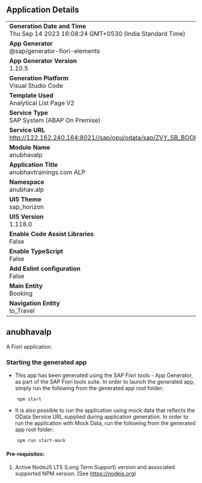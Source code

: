 ## Application Details
|               |
| ------------- |
|**Generation Date and Time**<br>Thu Sep 14 2023 16:08:24 GMT+0530 (India Standard Time)|
|**App Generator**<br>@sap/generator-fiori-elements|
|**App Generator Version**<br>1.10.5|
|**Generation Platform**<br>Visual Studio Code|
|**Template Used**<br>Analytical List Page V2|
|**Service Type**<br>SAP System (ABAP On Premise)|
|**Service URL**<br>http://122.162.240.164:8021//sap/opu/odata/sap/ZVY_SB_BOOKINGANA
|**Module Name**<br>anubhavalp|
|**Application Title**<br>anubhavtrainings.com ALP|
|**Namespace**<br>anubhav.alp|
|**UI5 Theme**<br>sap_horizon|
|**UI5 Version**<br>1.118.0|
|**Enable Code Assist Libraries**<br>False|
|**Enable TypeScript**<br>False|
|**Add Eslint configuration**<br>False|
|**Main Entity**<br>Booking|
|**Navigation Entity**<br>to_Travel|

## anubhavalp

A Fiori application.

### Starting the generated app

-   This app has been generated using the SAP Fiori tools - App Generator, as part of the SAP Fiori tools suite.  In order to launch the generated app, simply run the following from the generated app root folder:

```
    npm start
```

- It is also possible to run the application using mock data that reflects the OData Service URL supplied during application generation.  In order to run the application with Mock Data, run the following from the generated app root folder:

```
    npm run start-mock
```

#### Pre-requisites:

1. Active NodeJS LTS (Long Term Support) version and associated supported NPM version.  (See https://nodejs.org)


